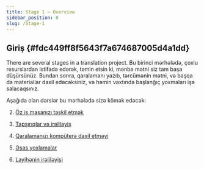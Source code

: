 ```yaml
---
title: Stage 1 – Overview
sidebar_position: 0
slug: /Stage-1
---
```




## **Giriş** {#fdc449ff8f5643f7a674687005d4a1dd}


There are several stages in a translation project. Bu birinci mərhələdə, çoxlu resurslardan istifadə edərək, təmin etsin ki, mənbə mətni siz tam başa düşürsünüz. Bundan sonra, qaralamanı yazıb, tərcümənin mətni, və başqa da materiallar daxil edəcəksiniz, və həmin vaxtında başlanğıç yoxmaları işə salacaqsınız.


Aşağıda olan dərslər bu mərhələdə sizə kömək edəcək:


2. [Öz iş masanızı təşkil etmək](/2.OD)


3. [Tapşırıqlar və irəliləyiş](https://sillsdev.github.io/paratext-manual/3.PP1)


4. [Qaralamanızı kompüterə daxil etməyi](https://sillsdev.github.io/paratext-manual/4.KD)


5. [Əsas yoxlamalar](https://sillsdev.github.io/paratext-manual/5.BC1)


6. [Layihənin irəliləyişi](https://sillsdev.github.io/paratext-manual/6.PP2)

